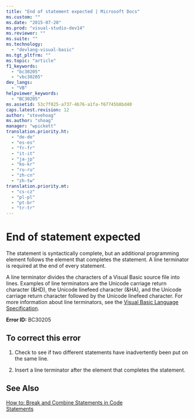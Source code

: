 ```yaml
---
title: "End of statement expected | Microsoft Docs"
ms.custom: ""
ms.date: "2015-07-20"
ms.prod: "visual-studio-dev14"
ms.reviewer: ""
ms.suite: ""
ms.technology: 
  - "devlang-visual-basic"
ms.tgt_pltfrm: ""
ms.topic: "article"
f1_keywords: 
  - "bc30205"
  - "vbc30205"
dev_langs: 
  - "VB"
helpviewer_keywords: 
  - "BC30205"
ms.assetid: 53c7f825-a737-4b76-a1fa-f67745b8bd40
caps.latest.revision: 12
author: "stevehoag"
ms.author: "shoag"
manager: "wpickett"
translation.priority.ht: 
  - "de-de"
  - "es-es"
  - "fr-fr"
  - "it-it"
  - "ja-jp"
  - "ko-kr"
  - "ru-ru"
  - "zh-cn"
  - "zh-tw"
translation.priority.mt: 
  - "cs-cz"
  - "pl-pl"
  - "pt-br"
  - "tr-tr"
---
```

# End of statement expected
The statement is syntactically complete, but an additional programming element follows the element that completes the statement. A line terminator is required at the end of every statement.  
  
 A line terminator divides the characters of a Visual Basic source file into lines. Examples of line terminators are the Unicode carriage return character (&HD), the Unicode linefeed character (&HA), and the Unicode carriage return character followed by the Unicode linefeed character. For more information about line terminators, see the [Visual Basic Language Specification](../../../visual-basic/reference/language-specification.md).  
  
 **Error ID:** BC30205  
  
## To correct this error  
  
1.  Check to see if two different statements have inadvertently been put on the same line.  
  
2.  Insert a line terminator after the element that completes the statement.  
  
## See Also  
 [How to: Break and Combine Statements in Code](../../../visual-basic/programming-guide/program-structure/how-to-break-and-combine-statements-in-code.md)   
 [Statements](../../../visual-basic/programming-guide/language-features/statements.md)